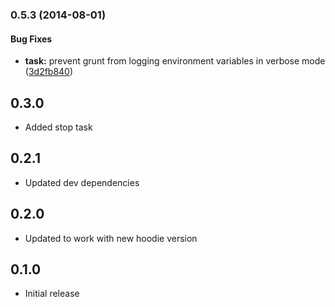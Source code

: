 <a name="0.5.3"></a>
### 0.5.3 (2014-08-01)


#### Bug Fixes

* **task:** prevent grunt from logging environment variables in verbose mode ([3d2fb840](http://github.com/hoodiehq/grunt-hoodie/commit/3d2fb840693e1b50fccd47ea7aa5117e331ac8d8))


<a name="0.3.0"></a>
## 0.3.0

* Added stop task

<a name="0.2.1"></a>
## 0.2.1

* Updated dev dependencies

<a name="0.2.0"></a>
## 0.2.0

* Updated to work with new hoodie version


<a name="0.1.0"></a>
## 0.1.0

* Initial release
